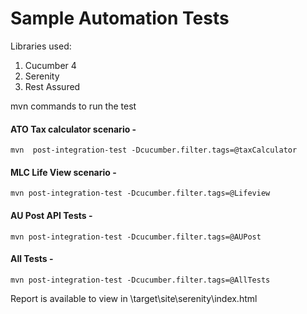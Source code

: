 Sample Automation Tests
====================

Libraries used:
1. Cucumber 4
2. Serenity
3. Rest Assured 

mvn commands to run the test
#### ATO Tax calculator scenario - 
    mvn  post-integration-test -Dcucumber.filter.tags=@taxCalculator 

#### MLC Life View scenario - 
    mvn post-integration-test -Dcucumber.filter.tags=@Lifeview 

#### AU Post API Tests - 
    mvn post-integration-test -Dcucumber.filter.tags=@AUPost 

#### All Tests - 
    mvn post-integration-test -Dcucumber.filter.tags=@AllTests 

Report is available to view in 
\target\site\serenity\index.html
